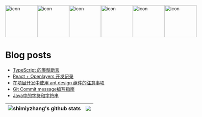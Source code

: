 <div style="display: flex; align-items: flex-start;"><img src="https://techstack-generator.vercel.app/js-icon.svg" alt="icon" width="100" height="100" /><img src="https://techstack-generator.vercel.app/ts-icon.svg" alt="icon" width="100" height="100" /><img src="https://techstack-generator.vercel.app/react-icon.svg" alt="icon" width="100" height="100" /><img src="https://techstack-generator.vercel.app/webpack-icon.svg" alt="icon" width="100" height="100" /><img src="https://techstack-generator.vercel.app/prettier-icon.svg" alt="icon" width="100" height="100" /><img src="https://techstack-generator.vercel.app/nginx-icon.svg" alt="icon" width="100" height="100" /></div>

# Blog posts
<!-- BLOG-POST-LIST:START -->
- [TypeScript 的类型断言](https://shimiyzhang.github.io/blog/Learn-typescript-type-assertion)
- [React + Openlayers 开发记录](https://shimiyzhang.github.io/blog/React-OpenLayers-development-record)
- [在项目开发中使用 ant design 组件的注意事项](https://shimiyzhang.github.io/blog/Considerations-for-using-Ant-Design-components-during-development)
- [Git Commit message编写指南](https://shimiyzhang.github.io/blog/Git-Commit-message-specification)
- [Java中的字符和字符串](https://shimiyzhang.github.io/blog/Characters-and-strings-in-Java)
<!-- BLOG-POST-LIST:END -->

| <img align="center" src="https://github-readme-stats-shimiy.vercel.app/api?username=shimiyzhang&show_icons=true&include_all_commits=true&theme=buefy&hide_border=true" alt="shimiyzhang's github stats" /> | <img align="center" src="https://github-readme-stats-shimiy.vercel.app/api/top-langs/?username=shimiyzhang&layout=compact&theme=buefy&hide_border=true" /> |
| ------------- | ------------- |
